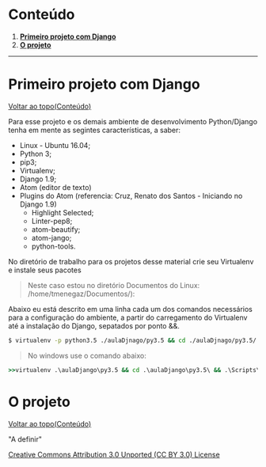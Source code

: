 # Conteúdo

1. **[Primeiro projeto com Django](#primeiro-projeto-com-django)**  
2. **[O projeto](#o-projeto)**  

---

# Primeiro projeto com Django
[Voltar ao topo(Conteúdo)](#conteúdo)

Para esse projeto e os demais ambiente de desenvolvimento Python/Django tenha em mente as segintes características, a saber:
- Linux - Ubuntu 16.04;
- Python 3;
- pip3;
- Virtualenv;
- Django 1.9;
- Atom (editor de texto)
- Plugins do  Atom (referencia: Cruz, Renato dos Santos - Iniciando no Django 1.9)
    - Highlight Selected;
    - Linter-pep8;
    - atom-beautify;
    - atom-jango;
    - python-tools.

No diretório de trabalho para os projetos desse material crie seu Virtualenv e instale seus pacotes
> Neste caso estou no diretório Documentos do Linux: /home/tmenegaz/Documentos/):

Abaixo eu está descrito em uma linha cada um dos comandos necessários para a configuração do ambiente, a partir do carregamento do Virtualenv até a instalação do Django, sepatados por ponto &&.
```sh
$ virtualenv -p python3.5 ./aulaDjnago/py3.5 && cd ./aulaDjnago/py3.5/ && source ./bin/activate && pip3 install -U pip && sudo pip3 install django==1.9
```
> No windows use o comando abaixo:
```cmd
>>virtualenv .\aulaDjango\py3.5 && cd .\aulaDjango\py3.5\ && .\Scripts\activate.bat && pip install -U pip && pip install django==1.9
```

# O projeto
[Voltar ao topo(Conteúdo)](#conteúdo)

"A definir"

[Creative Commons Attribution 3.0 Unported (CC BY 3.0) License](http://creativecommons.org/licenses/by/3.0/)
